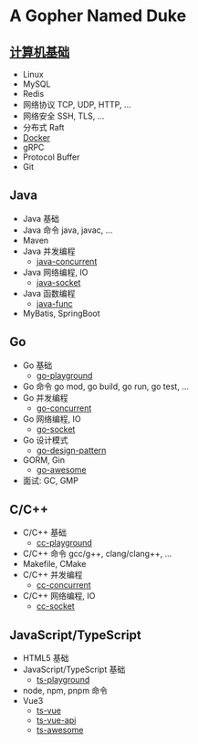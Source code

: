 # A Gopher Named Duke

## [计算机基础](https://161043261.github.io/)

- Linux
- MySQL
- Redis
- 网络协议 TCP, UDP, HTTP, ...
- 网络安全 SSH, TLS, ...
- 分布式 Raft
- [Docker](./docker/)
- gRPC
- Protocol Buffer
- Git

## Java

- Java 基础
- Java 命令 java, javac, ...
- Maven
- Java 并发编程
  - [java-concurrent](./java-concurrent/)
- Java 网络编程, IO
  - [java-socket](./java-socket)
- Java 函数编程
  - [java-func](./java-func/)
- MyBatis, SpringBoot

## Go

- Go 基础
  - [go-playground](./go-playground/)
- Go 命令 go mod, go build, go run, go test, ...
- Go 并发编程
  - [go-concurrent](./go-concurrent/)
- Go 网络编程, IO
  - [go-socket](./go-socket/)
- Go 设计模式
  - [go-design-pattern](./go-design-pattern/)
- GORM, Gin
  - [go-awesome](./go-awesome/)
- 面试: GC, GMP

## C/C++

- C/C++ 基础
  - [cc-playground](./cc-playground/)
- C/C++ 命令 gcc/g++, clang/clang++, ...
- Makefile, CMake
- C/C++ 并发编程
  - [cc-concurrent](./cc-concurrent/)
- C/C++ 网络编程, IO
  - [cc-socket](./cc-socket/)

## JavaScript/TypeScript

- HTML5 基础
- JavaScript/TypeScript 基础
  - [ts-playground](./ts-playground/)
- node, npm, pnpm 命令
- Vue3
  - [ts-vue](./ts-vue/)
  - [ts-vue-api](./ts-vue-api/)
  - [ts-awesome](./ts-awesome/)

